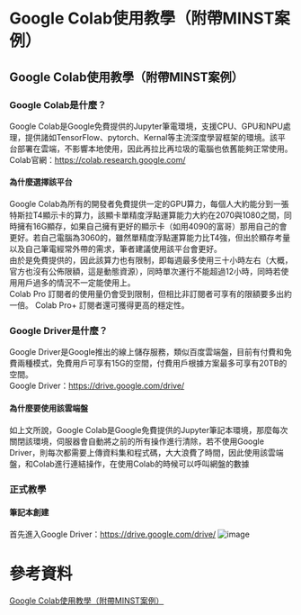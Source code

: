 # Google Colab使用教學（附帶MINST案例）
## Google Colab使用教學（附帶MINST案例）
### Google Colab是什麼？
Google Colab是Google免費提供的Jupyter筆電環境，支援CPU、GPU和NPU處理，提供諸如TensorFlow、pytorch、Kernal等主流深度學習框架的環境。該平台部署在雲端，不影響本地使用，因此再拉比再垃圾的電腦也依舊能夠正常使用。<br>
Colab官網：https://colab.research.google.com/

#### 為什麼選擇該平台
Google Colab為所有的開發者免費提供一定的GPU算力，每個人大約能分到一張特斯拉T4顯示卡的算力，該顯卡單精度浮點運算能力大約在2070與1080之間，同時擁有16G顯存，如果自己擁有更好的顯示卡（如用4090的富哥）那用自己的會更好。若自己電腦為3060的，雖然單精度浮點運算能力比T4強，但出於顯存考量以及自己筆電經常外帶的需求，筆者建議使用該平台會更好。<br>
由於是免費提供的，因此該算力也有限制，即每週最多使用三十小時左右（大概，官方也沒有公佈限額，這是動態資源），同時單次運行不能超過12小時，同時若使用用戶過多的情況不一定能使用上。<br>
Colab Pro 訂閱者的使用量仍會受到限制，但相比非訂閱者可享有的限額要多出約一倍。 Colab Pro+ 訂閱者還可獲得更高的穩定性。

### Google Driver是什麼？
Google Driver是Google推出的線上儲存服務，類似百度雲端盤，目前有付費和免費兩種模式，免費用戶可享有15G的空間，付費用戶根據方案最多可享有20TB的空間。<br>
Google Driver：https://drive.google.com/drive/

#### 為什麼要使用該雲端盤
如上文所說，Google Colab是Google免費提供的Jupyter筆記本環境，那麼每次關閉該環境，伺服器會自動將之前的所有操作進行清除，若不使用Google Driver，則每次都需要上傳資料集和程式碼，大大浪費了時間，因此使用該雲端盤，和Colab進行連結操作，在使用Colab的時候可以呼叫網盤的數據

### 正式教學
#### 筆記本創建
首先進入Google Driver：https://drive.google.com/drive/
![image]()

# 參考資料
[Google Colab使用教學（附帶MINST案例）]([https://blog.csdn.net/dawnlini/article/details/128236315](https://blog.csdn.net/sggrafaf/article/details/136657651?utm_medium=distribute.pc_relevant.none-task-blog-2~default~baidujs_baidulandingword~default-12-136657651-blog-138222764.235%5ev43%5econtrol&spm=1001.2101.3001.4242.7&utm_relevant_index=15))
